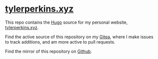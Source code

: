 # [tylerperkins.xyz](https://tylerperkins.xyz)

This repo contains the [Hugo](https://gohugo.io) source for my personal website, [tylerperkins.xyz](https://tylerperkins.xyz).

Find the active source of this repository on my [Gitea](https://git.clortox.com/Infrastructure/tylerperkins.xyz), where I make issues to track additions, and am more active to pull requests.

Find the mirror of this repository on [Github](https://github.com/Clortox/tylerperkins.xyz).
